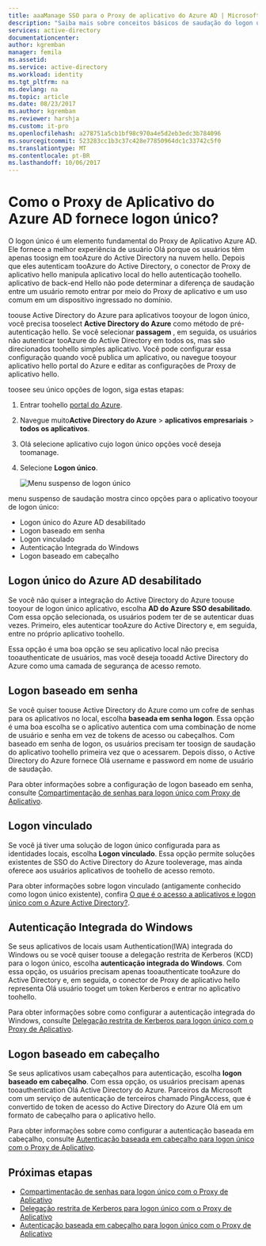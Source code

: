 ```yaml
---
title: aaaManage SSO para o Proxy de aplicativo do Azure AD | Microsoft Docs
description: "Saiba mais sobre conceitos básicos de saudação do logon único com o Proxy de aplicativo"
services: active-directory
documentationcenter: 
author: kgremban
manager: femila
ms.assetid: 
ms.service: active-directory
ms.workload: identity
ms.tgt_pltfrm: na
ms.devlang: na
ms.topic: article
ms.date: 08/23/2017
ms.author: kgremban
ms.reviewer: harshja
ms.custom: it-pro
ms.openlocfilehash: a278751a5cb1bf98c970a4e5d2eb3edc3b784096
ms.sourcegitcommit: 523283cc1b3c37c428e77850964dc1c33742c5f0
ms.translationtype: MT
ms.contentlocale: pt-BR
ms.lasthandoff: 10/06/2017
---
```

# <a name="how-does-azure-ad-application-proxy-provide-single-sign-on"></a>Como o Proxy de Aplicativo do Azure AD fornece logon único?

O logon único é um elemento fundamental do Proxy de Aplicativo Azure AD.  Ele fornece a melhor experiência de usuário Olá porque os usuários têm apenas toosign em tooAzure do Active Directory na nuvem hello. Depois que eles autenticam tooAzure do Active Directory, o conector de Proxy de aplicativo hello manipula aplicativo local do hello autenticação toohello. aplicativo de back-end Hello não pode determinar a diferença de saudação entre um usuário remoto entrar por meio do Proxy de aplicativo e um uso comum em um dispositivo ingressado no domínio. 

toouse Active Directory do Azure para aplicativos tooyour de logon único, você precisa tooselect **Active Directory do Azure** como método de pré-autenticação hello. Se você selecionar **passagem** , em seguida, os usuários não autenticar tooAzure do Active Directory em todos os, mas são direcionados toohello simples aplicativo. Você pode configurar essa configuração quando você publica um aplicativo, ou navegue tooyour aplicativo hello portal do Azure e editar as configurações de Proxy de aplicativo hello. 

toosee seu único opções de logon, siga estas etapas:

1. Entrar toohello [portal do Azure](https://portal.azure.com).
2. Navegue muito**Active Directory do Azure** > **aplicativos empresariais** > **todos os aplicativos**.
3. Olá selecione aplicativo cujo logon único opções você deseja toomanage.
4. Selecione **Logon único**.

   ![Menu suspenso de logon único](./media/application-proxy-sso-overview/single-sign-on-mode.png)

menu suspenso de saudação mostra cinco opções para o aplicativo tooyour de logon único:

* Logon único do Azure AD desabilitado
* Logon baseado em senha
* Logon vinculado
* Autenticação Integrada do Windows
* Logon baseado em cabeçalho

## <a name="azure-ad-single-sign-on-disabled"></a>Logon único do Azure AD desabilitado

Se você não quiser a integração do Active Directory do Azure toouse tooyour de logon único aplicativo, escolha **AD do Azure SSO desabilitado**. Com essa opção selecionada, os usuários podem ter de se autenticar duas vezes. Primeiro, eles autenticar tooAzure do Active Directory e, em seguida, entre no próprio aplicativo toohello. 

Essa opção é uma boa opção se seu aplicativo local não precisa tooauthenticate de usuários, mas você deseja tooadd Active Directory do Azure como uma camada de segurança de acesso remoto. 

## <a name="password-based-sign-on"></a>Logon baseado em senha

Se você quiser toouse Active Directory do Azure como um cofre de senhas para os aplicativos no local, escolha **baseada em senha logon**. Essa opção é uma boa escolha se o aplicativo autentica com uma combinação de nome de usuário e senha em vez de tokens de acesso ou cabeçalhos. Com baseado em senha de logon, os usuários precisam ter toosign de saudação do aplicativo toohello primeira vez que o acessarem. Depois disso, o Active Directory do Azure fornece Olá username e password em nome de usuário de saudação. 

Para obter informações sobre a configuração de logon baseado em senha, consulte [Compartimentação de senhas para logon único com Proxy de Aplicativo](application-proxy-sso-azure-portal.md).

## <a name="linked-sign-on"></a>Logon vinculado

Se você já tiver uma solução de logon único configurada para as identidades locais, escolha **Logon vinculado**. Essa opção permite soluções existentes de SSO do Active Directory do Azure tooleverage, mas ainda oferece aos usuários aplicativos de toohello de acesso remoto. 

Para obter informações sobre logon vinculado (antigamente conhecido como logon único existente), confira [O que é o acesso a aplicativos e logon único com o Azure Active Directory?](active-directory-appssoaccess-whatis.md#how-does-single-sign-on-with-azure-active-directory-work).

## <a name="integrated-windows-authentication"></a>Autenticação Integrada do Windows

Se seus aplicativos de locais usam Authentication(IWA) integrada do Windows ou se você quiser toouse a delegação restrita de Kerberos (KCD) para o logon único, escolha **autenticação integrada do Windows**. Com essa opção, os usuários precisam apenas tooauthenticate tooAzure do Active Directory e, em seguida, o conector de Proxy de aplicativo hello representa Olá usuário tooget um token Kerberos e entrar no aplicativo toohello. 

Para obter informações sobre como configurar a autenticação integrada do Windows, consulte [Delegação restrita de Kerberos para logon único com o Proxy de Aplicativo](active-directory-application-proxy-sso-using-kcd.md).

## <a name="header-based-sign-on"></a>Logon baseado em cabeçalho 

Se seus aplicativos usam cabeçalhos para autenticação, escolha **logon baseado em cabeçalho**. Com essa opção, os usuários precisam apenas tooauthentication Olá Active Directory do Azure. Parceiros da Microsoft com um serviço de autenticação de terceiros chamado PingAccess, que é convertido de token de acesso do Active Directory do Azure Olá em um formato de cabeçalho para o aplicativo hello. 

Para obter informações sobre como configurar a autenticação baseada em cabeçalho, consulte [ Autenticação baseada em cabeçalho para logon único com o Proxy de Aplicativo](application-proxy-ping-access.md).

## <a name="next-steps"></a>Próximas etapas

- [Compartimentação de senhas para logon único com o Proxy de Aplicativo](application-proxy-sso-azure-portal.md)
- [Delegação restrita de Kerberos para logon único com o Proxy de Aplicativo](active-directory-application-proxy-sso-using-kcd.md)
- [Autenticação baseada em cabeçalho para logon único com o Proxy de Aplicativo](application-proxy-ping-access.md) 
